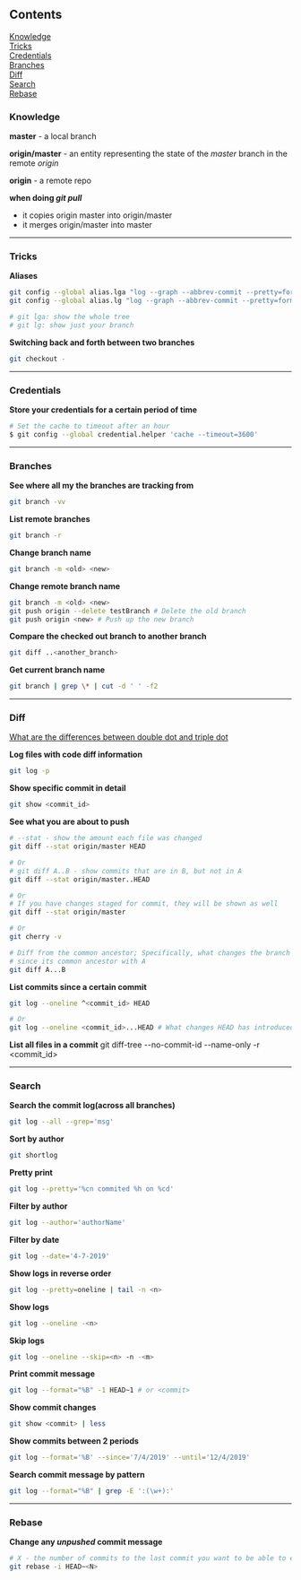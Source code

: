 ## Contents

[Knowledge](#knowledge)  
[Tricks](#tricks)  
[Credentials](#credentials)  
[Branches](#branches)  
[Diff](#diff)  
[Search](#search)  
[Rebase](#rebase)  

### Knowledge

**master** -  a local branch

**origin/master** - an entity representing the state of the _master_ branch in the remote _origin_

**origin** - a remote repo

**when doing _git pull_**  
* it copies origin master into origin/master
* it merges origin/master into master

---

### Tricks

**Aliases**
```bash
git config --global alias.lga "log --graph --abbrev-commit --pretty=format:'%C(red)%h%Creset -%C(yellow)%d%Creset %s %C(green)(%cr) %C(bold blue)<%an>%Creset' --all"
git config --global alias.lg "log --graph --abbrev-commit --pretty=format:'%C(red)%h%Creset -%C(yellow)%d%Creset %s %C(green)(%cr) %C(bold blue)<%an>%Creset'"

# git lga: show the whole tree
# git lg: show just your branch
```

**Switching back and forth between two branches**
```bash
git checkout -
```

---

### Credentials

**Store your credentials for a certain period of time**
```bash
# Set the cache to timeout after an hour
$ git config --global credential.helper 'cache --timeout=3600'

```

---

### Branches

**See where all my the branches are tracking from**
```bash
git branch -vv
```

**List remote branches**
```bash
git branch -r
```

**Change branch name**
```bash
git branch -m <old> <new>
```

**Change remote branch name**
```bash
git branch -m <old> <new>
git push origin --delete testBranch # Delete the old branch
git push origin <new> # Push up the new branch
```

**Compare the checked out branch to another branch**
```bash
git diff ..<another_branch>
```

**Get current branch name**
```bash
git branch | grep \* | cut -d ' ' -f2
```

---

### Diff
[What are the differences between double dot and triple dot](https://stackoverflow.com/questions/7251477/what-are-the-differences-between-double-dot-and-triple-dot-in-git-dif#comment45515553_7256391)

**Log files with code diff information**
```bash
git log -p
```

**Show specific commit in detail**
```bash
git show <commit_id>
```

**See what you are about to push**
```bash
# --stat - show the amount each file was changed
git diff --stat origin/master HEAD

# Or
# git diff A..B - show commits that are in B, but not in A
git diff --stat origin/master..HEAD

# Or
# If you have changes staged for commit, they will be shown as well
git diff --stat origin/master

# Or
git cherry -v

# Diff from the common ancestor; Specifically, what changes the branch B has introduced
# since its common ancestor with A
git diff A...B
```

**List commits since a certain commit**
```bash
git log --oneline ^<commit_id> HEAD

# Or
git log --oneline <commit_id>...HEAD # What changes HEAD has introduced since its common ancestor with <commit_id>
```

**List all files in a commit**
git diff-tree --no-commit-id --name-only -r <commit_id>

---

### Search

**Search the commit log(across all branches)**
```bash
git log --all --grep='msg'
```

**Sort by author**
```bash
git shortlog
```

**Pretty print**
```bash
git log --pretty='%cn commited %h on %cd'
```

**Filter by author**
```bash
git log --author='authorName'
```

**Filter by date**
```bash
git log --date='4-7-2019'
```

**Show <n> logs in reverse order**
```bash
git log --pretty=oneline | tail -n <n>
```

**Show <n> logs**
```bash
git log --oneline -<n>
```

**Skip <n> logs**
```bash
git log --oneline --skip=<n> -n -<m>
```

**Print commit message**
```bash
git log --format="%B" -1 HEAD~1 # or <commit>
```

**Show commit changes**
```bash
git show <commit> | less
```

**Show commits between 2 periods**
```bash
git log --format='%B' --since='7/4/2019' --until='12/4/2019'
```

**Search commit message by pattern**
```bash
git log --format="%B" | grep -E ':(\w+):'
```

---

### Rebase

**Change any _unpushed_ commit message**
```bash
# X - the number of commits to the last commit you want to be able to edit
git rebase -i HEAD~<N>
```
